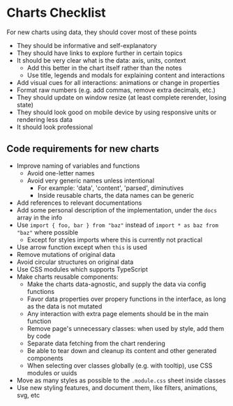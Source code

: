 # Charts Checklist

For new charts using data, they should cover most of these points

- They should be informative and self-explanatory
- They should have links to explore further in certain topics
- It should be very clear what is the data: axis, units, context
    - Add this better in the chart itself rather than the notes
    - Use title, legends and modals for explaining content and interactions
- Add visual cues for all interactions: animations or change in properties
- Format raw numbers (e.g. add commas, remove extra decimals, etc.)
- They should update on window resize (at least complete rerender, losing state)
- They should look good on mobile device by using responsive units or rendering less data
- It should look professional

## Code requirements for new charts

- Improve naming of variables and functions
    - Avoid one-letter names
    - Avoid very generic names unless intentional
        - For example: 'data', 'content', 'parsed', diminutives
        - Inside reusable charts, the data names can be generic
- Add references to relevant documentations
- Add some personal description of the implementation, under the `docs` array in the info
- Use `import { foo, bar } from "baz"` instead of `import * as baz from "baz"` where possible
    - Except for styles imports where this is currently not practical
- Use arrow function except when `this` is used
- Remove mutations of original data
- Avoid circular structures on original data
- Use CSS modules which supports TypeScript
- Make charts reusable components:
    - Make the charts data-agnostic, and supply the data via config functions
    - Favor data properties over propery functions in the interface, as long as the data is not mutated
    - Any interaction with extra page elements should be in the main function
    - Remove page's unnecessary classes: when used by style, add them by code
    - Separate data fetching from the chart rendering
    - Be able to tear down and cleanup its content and other generated components
    - When selecting over classes globally (e.g. with tooltip), use CSS modules or uuids
- Move as many styles as possible to the `.module.css` sheet inside classes
- Use new styling features, and document them, like filters, animations, svg, etc
